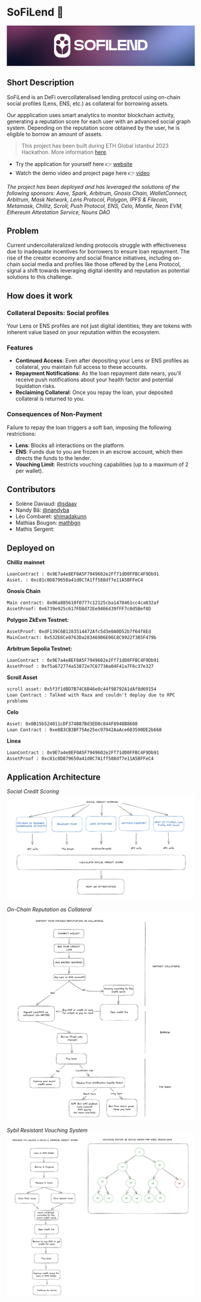 # SoFiLend 🌱

![Banner](assets/banner.png)

## Short Description

SoFiLend is an DeFi overcollateralised lending protocol using on-chain social profiles (Lens, ENS, etc.) as collateral for borrowing assets.

Our appplication uses smart analytics to monitor blockchain activity, generating a reputation score for each user with an advanced social graph system. Depending on the reputation score obtained by the user, he is eligible to borrow an amount of assets. 

> This project has been built during ETH Global Istanbul 2023 Hackathon. More information [here](https://ethglobal.com/events/istanbul).

- Try the application for yourself here 👉 [website](https://so-fi-front.vercel.app/)
- Watch the demo video and project page here 👉 [video](https://ethglobal.com/showcase/sofilend-fajeu)

*The project has been deployed and has leveraged the solutions of the following sponsors: 
Aave, Spark, Arbitrum, Gnosis Chain, WalletConnect, Arbitrum, Mask Network, Lens Protocol, Polygon, IPFS & Filecoin, Metamask, Chilliz, Scroll, Push Protocol, ENS, Celo, Mantle, Neon EVM, Ethereum Attestation Service, Nouns DAO*

## Problem

Current undercollateralized lending protocols struggle with effectiveness due to inadequate incentives for borrowers to ensure loan repayment. The rise of the creator economy and social finance initiatives, including on-chain social media and profiles like those offered by the Lens Protocol, signal a shift towards leveraging digital identity and reputation as potential solutions to this challenge.

## How does it work

### Collateral Deposits: Social profiles

Your Lens or ENS profiles are not just digital identities; they are tokens with inherent value based on your reputation within the ecosystem. 

### Features

- **Continued Access**: Even after depositing your Lens or ENS profiles as collateral, you maintain full access to these accounts.
- **Repayment Notifications**: As the loan repayment date nears, you'll receive push notifications about your health factor and potential liquidation risks.
- **Reclaiming Collateral**: Once you repay the loan, your deposited collateral is returned to you.

### Consequences of Non-Payment

Failure to repay the loan triggers a soft ban, imposing the following restrictions:

- **Lens**: Blocks all interactions on the platform.
- **ENS**: Funds due to you are frozen in an escrow account, which then directs the funds to the lender.
- **Vouching Limit**: Restricts vouching capabilities (up to a maximum of 2 per wallet).

## Contributors
- Solène Daviaud: [@sdaav](https://github.com/sdaav)
- Nandy Bâ: [@nandyba](https://github.com/nandyba)
- Léo Combaret: [shimadakunn](https://github.com/Shimadakunn)
- Mathias Bougon: [mathbgn](https://github.com/mathbgn)
- Mathis Sergent: []()

## Deployed on

**Chilliz mainnet**
````
LoanContract : 0x9E7a4e8EF0A5F7949602e2Ff71dD0FFBC4F9Db91
Asset. : 0xc81c0D879650a41d0C7A1ff588df7e11A5BFFeC4
````

**Gnosis Chain**
````
Main contract: 0x06a885610f0777c12125cba1470461cc4ca032af
AssetProof: 0x6739e925c617FD8d72Ee9466439fFF7c0d5Bef8D
````

**Polygon ZkEvm Testnet:**
````
AssetProof: 0xdF139C6B1283514472Afc5d3e0A0D52b7f64f8Ed
MainContract: 0x532E6Ce0763Da28346906E06C8C9922f3B5F479b
````

**Arbitrum Sepolia Testnet:**
````
LoanContract : 0x9E7a4e8EF0A5F7949602e2Ff71dD0FFBC4F9Db91
AssetProof : 0xf5a672774a53872e7C6773Aa04F41a7F6c37e327
````

**Scroll Asset**
````
scroll asset: 0x5f3f1dBD7B74C6B46e8c44f98792A1dAf8d69154
Loan Contract : Talked with Raza and couldn't deploy due to RPC problems
````

**Celo**
````
Asset: 0x0B15b524011cDF374B87Bd3ED0c844F8948B8608
Loan Contract : 0xe8B3CB3BF75Ae25ec97942AaAce603590DE2b668
````

**Linea**
````
LoanContract : 0x9E7a4e8EF0A5F7949602e2Ff71dD0FFBC4F9Db91
AssetProof : 0xc81c0D879650a41d0C7A1ff588df7e11A5BFFeC4
````

## Application Architecture

*Social Credit Scoring*
![Banner](assets/Architecture_03.png)

*On-Chain Reputation as Collateral*
![Banner](assets/Architecture_04.png)

*Sybil Resistant Vouching System*
![Banner](assets/Architecture_05.png)


